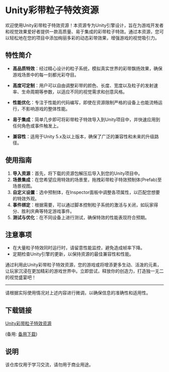 # Unity彩带粒子特效资源

欢迎使用Unity彩带粒子特效资源！本资源专为Unity引擎设计，旨在为游戏开发者和视觉效果爱好者提供一款高质量、易于集成的彩带粒子特效。通过本资源，您可以轻松地在您的项目中添加绚丽多彩的动态彩带效果，增强游戏的视觉吸引力。

## 特性简介

- **高品质特效**：经过精心设计的粒子系统，模拟真实世界的彩带飘扬效果，确保游戏场景中的每一刻都光彩夺目。
  
- **高度可定制**：用户可以自由调整彩带的颜色、长度、宽度以及粒子的发射速率、生命周期等参数，以适应不同的视觉需求和创意风格。
  
- **性能优化**：专注于性能的代码编写，即使在资源限制严格的设备上也能流畅运行，不影响游戏的整体性能。
  
- **易于集成**：简单几步即可将彩带粒子特效导入到Unity项目中，并快速应用到任何角色或事件触发上。
  
- **兼容性**：适用于Unity 5.x及以上版本，确保了广泛的兼容性和未来的升级路径。

## 使用指南

1. **导入资源**：首先，将下载的资源包解压后导入到您的Unity项目中。
2. **场景集成**：在您希望应用特效的场景里，拖拽彩带粒子特效预制体(Prefab)至场景视图。
3. **自定义设置**：选中预制体，在Inspector面板中调整各项属性，以匹配您想要的特效外观。
4. **事件绑定**：根据需要，可以通过脚本控制粒子系统的激活与关闭，如玩家得分、胜利庆典等特定游戏事件。
5. **测试与优化**：在不同设备上进行测试，确保特效的性能表现符合预期。

## 注意事项

- 在大量粒子特效同时运行时，请留意性能监控，避免造成帧率下降。
- 定期检查Unity引擎的更新，以保持资源的最佳兼容性和性能。

通过利用此Unity彩带粒子特效资源，您的游戏或将增添更多生动、活泼的元素，让玩家沉浸在更加精彩的游戏世界中。立即尝试，释放你的创造力，打造独一无二的视觉盛宴吧！

---

请根据实际使用情况对上述内容进行微调，以确保信息的准确性和适用性。

## 下载链接
[Unity彩带粒子特效资源](https://pan.quark.cn/s/1a6f181f1b38) 

(备用: [备用下载](https://pan.baidu.com/s/17su6cxhpKGGhMvd_SpK9CA?pwd=1234))

## 说明

该仓库仅用于学习交流，请勿用于商业用途。
